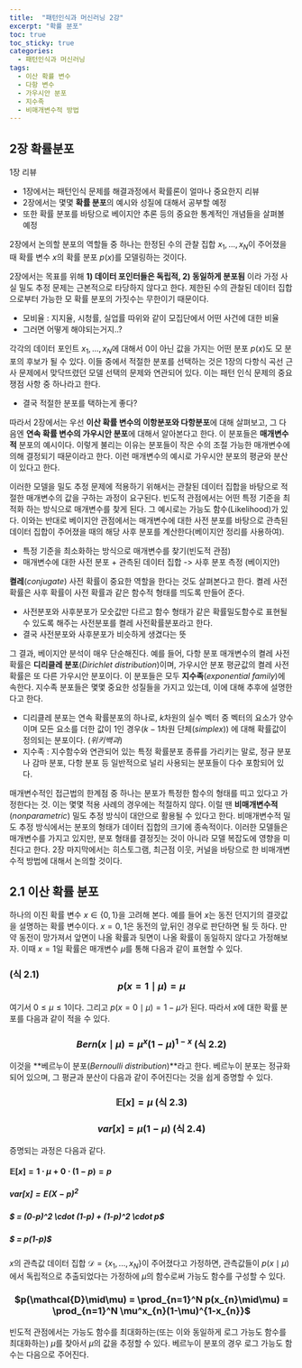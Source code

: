 ```yaml
---
title:  "패턴인식과 머신러닝 2강"
excerpt: "확률 분포"
toc: true
toc_sticky: true
categories:
  - 패턴인식과 머신러닝
tags:
  - 이산 확률 변수
  - 다항 변수
  - 가우시안 분포
  - 지수족
  - 비매개변수적 방법
---
```


## 2장 확률분포

1장 리뷰
* 1장에서는 패턴인식 문제를 해결과정에서 확률론이 얼마나 중요한지 리뷰 
* 2장에서는 몇몇 **확률 분포**의 예시와 성질에 대해서 공부할 예정  
* 또한 확률 분포를 바탕으로 베이지안 추론 등의 중요한 통계적인 개념들을 살펴볼 예정

2장에서 논의할 분포의 역할들 중 하나는 한정된 수의 관찰 집합 $x_{1},...,x_{N}$이 주어졌을 때 확률 변수 $x$의 확률 분포 $p(x)$를 모델링하는 것이다.

2장에서는 목표를 위해 **1) 데이터 포인터들은 독립적, 2) 동일하게 분포됨** 이라 가정
사실 밀도 추정 문제는 근본적으로 타당하지 않다고 한다. 제한된 수의 관찰된 데이터 집합으로부터 가능한 모 확률 분포의 가짓수는 무한이기 때문이다. 

*	모비율 : 지지율, 시청률, 실업률 따위와 같이 모집단에서 어떤 사건에 대한 비율
*	그러면 어떻게 해야되는거지..?

각각의 데이터 포인트 $x_{1},...,x_{N}$에 대해서 0이 아닌 값을 가지는 어떤 분포 $p(x)$도 모 분포의 후보가 될 수 있다. 이들 중에서 적절한 분포를 선택하는 것은 1장의 다항식 곡선 근사 문제에서 맞닥뜨렸던 모델 선택의 문제와 연관되어 있다. 이는 패턴 인식 문제의 중요 쟁점 사항 중 하나라고 한다.

*	결국 적절한 분포를 택하는게 좋다?

따라서 2장에서는 우선 **이산 확률 변수의 이항분포와 다항분포**에 대해 살펴보고, 그 다음엔 **연속 확률 변수의 가우시안 분포**에 대해서 알아본다고 한다. 이 분포들은 **매개변수적** 분포의 예시이다. 이렇게 불리는 이유는 분포들이 작은 수의 조절 가능한 매개변수에 의해 결정되기 때문이라고 한다. 이런 매개변수의 예시로 가우시안 분포의 평균와 분산이 있다고 한다. 

이러한 모델을 밀도 추정 문제에 적용하기 위해서는 관찰된 데이터 집합을 바탕으로 적절한 매개변수의 값을 구하는 과정이 요구된다. 빈도적 관점에서는 어떤 특정 기준을 최적화 하는 방식으로 매개변수를 찾게 된다. 그 예시로는 가능도 함수(Likelihood)가 있다. 이와는 반대로 베이지안 관점에서는 매개변수에 대한 사전 분포를 바탕으로 관측된 데이터 집합이 주어졌을 때의 해당 사후 분포를 계산한다(베이지안 정리를 사용하여).

*	특정 기준을 최소화하는 방식으로 매개변수를 찾기(빈도적 관점)
*	매개변수에 대한 사전 분포 + 관측된 데이터 집합 -> 사후 분포 측정 (베이지안)

**켤레**(_conjugate_) 사전 확률이 중요한 역할을 한다는 것도 살펴본다고 한다. 켤레 사전 확률은 사후 확률이 사전 확률과 같은 함수적 형태를 띄도록 만들어 준다.

*	사전분포와 사후분포가 모숫값만 다르고 함수 형태가 같은 확률밀도함수로 표현될 수 있도록 해주는 사전분포를 켤레 사전확률분포라고 한다.
*	결국 사전분포와 사후분포가 비슷하게 생겼다는 뜻

그 결과, 베이지안 분석이 매우 단순해진다. 예를 들어, 다항 분포 매개변수의 켤레 사전 확률은 **디리클레 분포**(_Dirichlet distribution_)이며, 가우시안 분포 평균값의 켤레 사전확률은 또 다른 가우시안 분포이다. 이 분포들은 모두 **지수족**(_exponential family_)에 속한다. 지수족 분포들은 몇몇 중요한 성질들을 가지고 있는데, 이에 대해 추후에 설명한다고 한다.

*	디리클레 분포는 연속 확률분포의 하나로, $k$차원의 실수 벡터 중 벡터의 요소가 양수이며 모든 요소를 더한 값이 1인 경우($k-1$차원 단체(_simplex_)) 에 대해 확률값이 정의되는 분포이다. (_위키백과_)
*	지수족 : 지수함수와 연관되어 있는 특정 확률분포 종류를 가리키는 말로, 정규 분포나 감마 분포, 다항 분포 등 일반적으로 널리 사용되는 분포들이 다수 포함되어 있다.

매개변수적인 접근법의 한계점 중 하나는 분포가 특정한 함수의 형태를 띠고 있다고 가정한다는 것. 이는 몇몇 적용 사례의 경우에는 적절하지 않다. 이럴 땐 **비매개변수적**(_nonparametric_) 밀도 추정 방식이 대안으로 활용될 수 있다고 한다. 비매개변수적 밀도 추정 방식에서는 분포의 형태가 데이터 집합의 크기에 종속적이다. 이러한 모델들은 매개변수를 가지고 있지만, 분포 형태를 결정짓는 것이 아니라 모델 복잡도에 영향을 미친다고 한다. 2장 마지막에서는 히스토그램, 최근점 이웃, 커널을 바탕으로 한 비매개변수적 방법에 대해서 논의할 것이다.

## 2.1 이산 확률 분포

하나의 이진 확률 변수 $x\in\{0,1\}$을 고려해 본다. 예를 들어 $x$는 동전 던지기의 결괏값을 설명하는 확률 변수이다. $x = 0,1$은 동전의 앞,뒤인 경우로 판단하면 될 듯 하다. 만약 동전이 망가져서 앞면이 나올 확률과 뒷면이 나올 확률이 동일하지 않다고 가정해보자. 이때 $x=1$일 확률은 매개변수 $\mu$를 통해 다음과 같이 표현할 수 있다.

### (식 2.1)<center>$p(x = 1\mid\mu) = \mu$</center>

여기서 $0 \leqslant \mu \leqslant 1$이다. 그리고 $p(x = 0\mid\mu) = 1 - \mu$가 된다. 따라서 $x$에 대한 확률 분포를 다음과 같이 적을 수 있다.

### <center>$Bern(x\mid\mu) = \mu^x(1 - \mu)^{1-x}$ (식 2.2)</center>

이것을 **베르누이 분포(_Bernoulli distribution_)**라고 한다. 베르누이 분포는 정규화되어 있으며, 그 평균과 분산이 다음과 같이 주어진다는 것을 쉽게 증명할 수 있다.

### <center>$\mathbb{E}[x] = \mu$ (식 2.3)</center>
### <center>$var[x] = \mu(1-\mu)$ (식 2.4)</center>

증명되는 과정은 다음과 같다.

#### $\mathbb{E}[x] = 1\cdot\mu+0\cdot(1-p) = p$
##### $var[x] = E(X-p)^2$
##### $		 = (0-p)^2 \cdot (1-p) + (1-p)^2 \cdot p$
##### $		 = p(1-p)$

$x$의 관측값 데이터 집합 $\mathcal{D} = \{x_{1},...,x_{N}\}$이 주어졌다고 가정하면, 관측값들이 $p(x\mid\mu)$에서 독립적으로 추출되었다는 가정하에 $\mu$의 함수로써 가능도 함수를 구성할 수 있다.

### <center>$p(\mathcal{D}\mid\mu) = \prod_{n=1}^N p(x_{n}\mid\mu) = \prod_{n=1}^N \mu^x_{n}(1-\mu)^{1-x_{n}}$</center>		

빈도적 관점에서는 가능도 함수를 최대화하는(또는 이와 동일하게 로그 가능도 함수를 최대화하는) $\mu$를 찾아서 $\mu$의 값을 추정할 수 있다. 베르누이 분포의 경우 로그 가능도 함수는 다음으로 주어진다.
